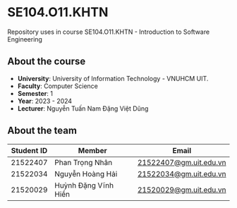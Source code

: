 # SE104.O11.KHTN
Repository uses in course SE104.O11.KHTN - Introduction to Software Engineering 
## About the course
- **University**: University of Information Technology - VNUHCM UIT.
- **Faculty**: Computer Science
- **Semester**: 1
- **Year**: 2023 - 2024
- **Lecturer**: Nguyễn Tuấn Nam
                Đặng Việt Dũng
## About the team
|**Student ID**| **Member**|**Email**|
|-----------|-----------|-----------|
|21522407|Phan Trọng Nhân|21522407@gm.uit.edu.vn|
|21522034|Nguyễn Hoàng Hải|21522034@gm.uit.edu.vn|
|21520029|Huỳnh Đặng Vĩnh Hiền|21520029@gm.uit.edu.vn|
